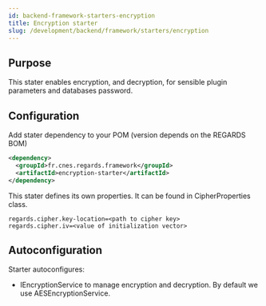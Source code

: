 ```yaml
---
id: backend-framework-starters-encryption
title: Encryption starter
slug: /development/backend/framework/starters/encryption
---
```




## Purpose

This stater enables encryption, and decryption, for sensible plugin parameters and databases password.

## Configuration

Add stater dependency to your POM (version depends on the REGARDS BOM)

```xml
<dependency>
  <groupId>fr.cnes.regards.framework</groupId>
  <artifactId>encryption-starter</artifactId>
</dependency>
```

This stater defines its own properties. It can be found in CipherProperties class.
```properties
regards.cipher.key-location=<path to cipher key>
regards.cipher.iv=<value of initialization vector>
```

## Autoconfiguration

Starter autoconfigures: 

* IEncryptionService to manage encryption and decryption. By default we use AESEncryptionService.
